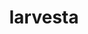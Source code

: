 ---
id: 636
title: larvesta
types: [bug,fire]
image: https://raw.githubusercontent.com/PokeAPI/sprites/master/sprites/pokemon/636.png
---